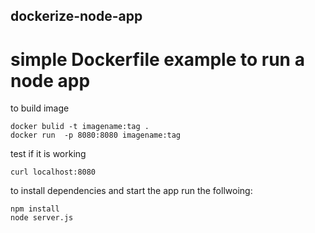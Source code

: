 ## dockerize-node-app
# simple Dockerfile example to run a node app 

to build image 
```
docker bulid -t imagename:tag .
docker run  -p 8080:8080 imagename:tag
```


test if it is working
```
curl localhost:8080
```


to install dependencies and start the app run the follwoing:
```
npm install
node server.js
```
